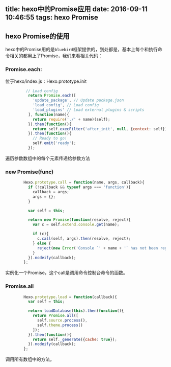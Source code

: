 title: hexo中的Promise应用
date: 2016-09-11 10:46:55
tags: hexo Promise
---

## hexo Promise的使用

hexo中的Promise用的是`bluebird`框架提供的，到处都是，基本上每个和执行命令相关的都用上了Promise，我们来看相关代码：

###	Promise.each:

位于hexo/index.js：Hexo.prototype.init
```js
		 // Load config
		  return Promise.each([
		    'update_package', // Update package.json
		    'load_config', // Load config
		    'load_plugins' // Load external plugins & scripts
		  ], function(name){
		    return require('./' + name)(self);
		  }).then(function(){
		    return self.execFilter('after_init', null, {context: self});
		  }).then(function(){
		    // Ready to go!
		    self.emit('ready');
		  });
```

遍历参数数组中的每个元素传递给参数方法

### new Promise(func)

```js
		Hexo.prototype.call = function(name, args, callback){
		  if (!callback && typeof args === 'function'){
		    callback = args;
		    args = {};
		  }

		  var self = this;

		  return new Promise(function(resolve, reject){
		    var c = self.extend.console.get(name);

		    if (c){
		      c.call(self, args).then(resolve, reject);
		    } else {
		      reject(new Error('Console `' + name + '` has not been registered yet!'));
		    }
		  }).nodeify(callback);
		};
```

实例化一个Promise，这个call是调用命令控制台命令的函数。

### Promise.all

```js
		Hexo.prototype.load = function(callback){
		  var self = this;

		  return loadDatabase(this).then(function(){
		    return Promise.all([
		      self.source.process(),
		      self.theme.process()
		    ]);
		  }).then(function(){
		    return self._generate({cache: true});
		  }).nodeify(callback);
		};
```

调用所有数组中的方法。
